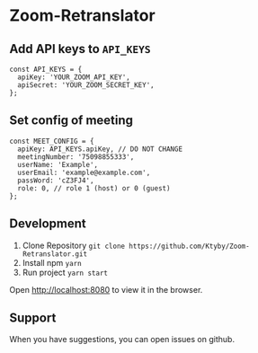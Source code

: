 # Zoom-Retranslator

## Add API keys to `API_KEYS`

```
const API_KEYS = {
  apiKey: 'YOUR_ZOOM_API_KEY',
  apiSecret: 'YOUR_ZOOM_SECRET_KEY',
};

```

## Set config of meeting 

```
const MEET_CONFIG = {
  apiKey: API_KEYS.apiKey, // DO NOT CHANGE
  meetingNumber: '75098855333',
  userName: 'Example',
  userEmail: 'example@example.com',
  passWord: 'cZ3FJ4',
  role: 0, // role 1 (host) or 0 (guest)
};
```
  
## Development
1. Clone Repository `git clone https://github.com/Ktyby/Zoom-Retranslator.git`
2. Install npm `yarn`
3. Run project `yarn start`

Open [http://localhost:8080](http://localhost:8080) to view it in the browser.
  
## Support
When you have suggestions, you can open issues on github.
